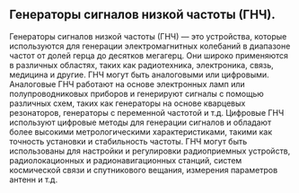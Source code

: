 ## Генераторы сигналов низкой частоты (ГНЧ).
Генераторы сигналов низкой частоты (ГНЧ) — это устройства, которые используются для генерации электромагнитных колебаний в диапазоне частот от долей герца до десятков мегагерц. Они широко применяются в различных областях, таких как радиотехника, электроника, связь, медицина и другие.
ГНЧ могут быть аналоговыми или цифровыми. Аналоговые ГНЧ работают на основе электронных ламп или полупроводниковых приборов и генерируют сигналы с помощью различных схем, таких как генераторы на основе кварцевых резонаторов, генераторы с переменной частотой и т.д. Цифровые ГНЧ используют цифровые методы для генерации сигналов и обладают более высокими метрологическими характеристиками, такими как точность установки и стабильность частоты.
ГНЧ могут быть использованы для настройки и регулировки радиоприемных устройств, радиолокационных и радионавигационных станций, систем космической связи и спутникового вещания, измерения параметров антенн и т.д.

